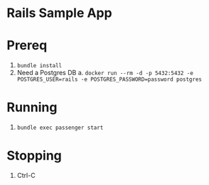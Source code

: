 # Rails Sample App

# Prereq
1. `bundle install`
2. Need a Postgres DB
  a. `docker run --rm -d -p 5432:5432 -e POSTGRES_USER=rails -e POSTGRES_PASSWORD=password postgres`

# Running
1. `bundle exec passenger start`

# Stopping
1. Ctrl-C
